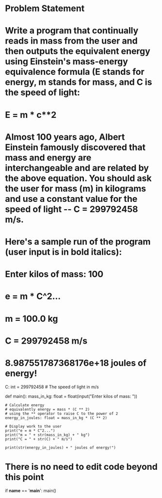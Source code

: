 # Problem Statement
# Write a program that continually reads in mass from the user and then outputs the equivalent energy using Einstein's mass-energy equivalence formula (E stands for energy, m stands for mass, and C is the speed of light:


# E = m * c**2

# Almost 100 years ago, Albert Einstein famously discovered that mass and energy are interchangeable and are related by the above equation. You should ask the user for mass (m) in kilograms and use a constant value for the speed of light -- C = 299792458 m/s.

# Here's a sample run of the program (user input is in bold italics):

# Enter kilos of mass: 100

# e = m * C^2...

# m = 100.0 kg

# C = 299792458 m/s

# 8.987551787368176e+18 joules of energy!


C: int = 299792458  # The speed of light in m/s

def main():
    mass_in_kg: float = float(input("Enter kilos of mass: "))

    # Calculate energy
    # equivalently energy = mass * (C ** 2)
    # using the ** operator to raise C to the power of 2
    energy_in_joules: float = mass_in_kg * (C ** 2)

    # Display work to the user
    print("e = m * C^2...")
    print("m = " + str(mass_in_kg) + " kg")
    print("C = " + str(C) + " m/s")
    
    print(str(energy_in_joules) + " joules of energy!")


# There is no need to edit code beyond this point

if __name__ == '__main__':
    main()